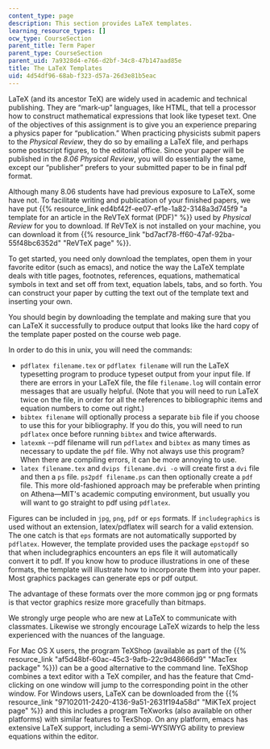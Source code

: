 ```yaml
---
content_type: page
description: This section provides LaTeX templates.
learning_resource_types: []
ocw_type: CourseSection
parent_title: Term Paper
parent_type: CourseSection
parent_uid: 7a9328d4-e766-d2bf-34c8-47b147aad85e
title: The LaTeX Templates
uid: 4d54df96-68ab-f323-d57a-26d3e81b5eac
---
```


LaTeX (and its ancestor TeX) are widely used in academic and technical publishing. They are “mark-up” languages, like HTML, that tell a processor how to construct mathematical expressions that look like typeset text. One of the objectives of this assignment is to give you an experience preparing a physics paper for “publication.” When practicing physicists submit papers to the _Physical Review_, they do so by emailing a LaTeX file, and perhaps some postscript figures, to the editorial office. Since your paper will be published in the _8.06_ _Physical Review_, you will do essentially the same, except our “publisher” prefers to your submitted paper to be in final pdf format.

Although many 8.06 students have had previous exposure to LaTeX, some have not. To facilitate writing and publication of your finished papers, we have put {{% resource_link ed4bf42f-ee07-ef1e-1a82-3148a3d745f9 "a template for an article in the ReVTeX format (PDF)" %}} used by _Physical Review_ for you to download. If ReVTeX is not installed on your machine, you can download it from {{% resource_link "bd7acf78-ff60-47af-92ba-55f48bc6352d" "ReVTeX page" %}}.

To get started, you need only download the templates, open them in your favorite editor (such as emacs), and notice the way the LaTeX template deals with title pages, footnotes, references, equations, mathematical symbols in text and set off from text, equation labels, tabs, and so forth. You can construct your paper by cutting the text out of the template text and inserting your own.

You should begin by downloading the template and making sure that you can LaTeX it successfully to produce output that looks like the hard copy of the template paper posted on the course web page.

In order to do this in unix, you will need the commands:

*   `pdflatex filename.tex` or `pdflatex filename` will run the LaTeX typesetting program to produce typeset output from your input file. If there are errors in your LaTeX file, the file `filename.log` will contain error messages that are usually helpful. (Note that you will need to run LaTeX twice on the file, in order for all the references to bibliographic items and equation numbers to come out right.)
*   `bibtex filename` will optionally process a separate `bib` file if you choose to use this for your bibliography. If you do this, you will need to run `pdflatex` once before running `bibtex` and twice afterwards.
*   `latexmk` \--pdf filename will run `pdflatex` and `bibtex` as many times as necessary to update the `pdf` file. Why not always use this program? When there are compiling errors, it can be more annoying to use.
*   `latex filename.tex` and `dvips filename.dvi -o` will create first a `dvi` file and then a `ps` file. `ps2pdf filename.ps` can then optionally create a `pdf` file. This more old-fashioned approach may be preferable when printing on Athena—MIT's academic computing environment, but usually you will want to go straight to pdf using `pdflatex`.

Figures can be included in `jpg`, `png`, `pdf` or `eps` formats. If `includegraphics` is used without an extension, latex/pdflatex will search for a valid extension. The one catch is that `eps` formats are not automatically supported by `pdflatex`. However, the template provided uses the package `epstopdf` so that when includegraphics encounters an eps file it will automatically convert it to pdf. If you know how to produce illustrations in one of these formats, the template will illustrate how to incorporate them into your paper. Most graphics packages can generate eps or pdf output.

The advantage of these formats over the more common jpg or png formats is that vector graphics resize more gracefully than bitmaps.

We strongly urge people who are new at LaTeX to communicate with classmates. Likewise we strongly encourage LaTeX wizards to help the less experienced with the nuances of the language.

For Mac OS X users, the program TeXShop (available as part of the {{% resource_link "af5d48bf-60ac-45c3-9afb-22c9d48666d9" "MacTex package" %}}) can be a good alternative to the command line. TeXShop combines a text editor with a TeX compiler, and has the feature that Cmd-clicking on one window will jump to the corresponding point in the other window. For Windows users, LaTeX can be downloaded from the {{% resource_link "97102011-2420-4136-9a51-2631f194a58d" "MiKTeX project page" %}} and this includes a program TeXworks (also available on other platforms) with similar features to TexShop. On any platform, emacs has extensive LaTeX support, including a semi-WYSIWYG ability to preview equations within the editor.